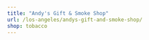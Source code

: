 ```yaml
---
title: "Andy's Gift & Smoke Shop"
url: /los-angeles/andys-gift-and-smoke-shop/
shop: tobacco
---
```

